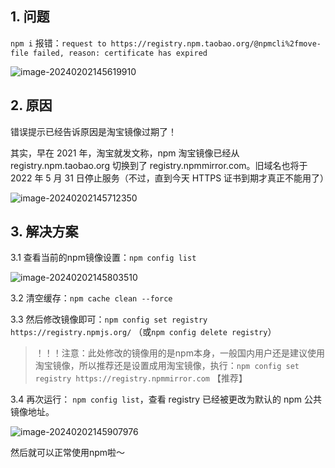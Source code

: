 ## 1. 问题

`npm i` 报错：`request to https://registry.npm.taobao.org/@npmcli%2fmove-file failed, reason: certificate has expired`

![image-20240202145619910](https://image.xiaoxiaofeng.site/blog/2024/02/02/xxf-20240202145619.png?xxfjava)

## 2. 原因

错误提示已经告诉原因是淘宝镜像过期了！

其实，早在 2021 年，淘宝就发文称，npm 淘宝镜像已经从 registry.npm.taobao.org 切换到了 registry.npmmirror.com。旧域名也将于 2022 年 5 月 31 日停止服务（不过，直到今天 HTTPS 证书到期才真正不能用了）

![image-20240202145712350](https://image.xiaoxiaofeng.site/blog/2024/02/02/xxf-20240202145712.png?xxfjava)

## 3. 解决方案

3.1 查看当前的npm镜像设置：`npm config list`

![image-20240202145803510](https://image.xiaoxiaofeng.site/blog/2024/02/02/xxf-20240202145803.png?xxfjava)

3.2 清空缓存：`npm cache clean --force`

3.3 然后修改镜像即可：`npm config set registry https://registry.npmjs.org/` （或`npm config delete registry`）

> ！！！注意：此处修改的镜像用的是npm本身，一般国内用户还是建议使用淘宝镜像，所以推荐还是设置成用淘宝镜像，执行：`npm config set registry https://registry.npmmirror.com` 【推荐】

3.4 再次运行： `npm config list`，查看 registry 已经被更改为默认的 npm 公共镜像地址。

![image-20240202145907976](https://image.xiaoxiaofeng.site/blog/2024/02/02/xxf-20240202145908.png?xxfjava)

然后就可以正常使用npm啦～